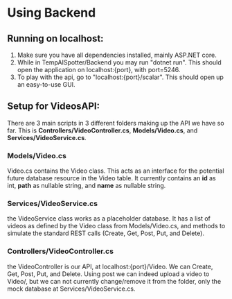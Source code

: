 # Using Backend
## Running on localhost:
1. Make sure you have all dependencies installed, mainly ASP.NET core.
2. While in TempAISpotter/Backend you may run "dotnet run". This should open the application on 
localhost:{port}, with port=5246.
3. To play with the api, go to "localhost:{port}/scalar". This should open up an easy-to-use GUI.

## Setup for VideosAPI:
There are 3 main scripts in 3 different folders making up the API we have so far. This is
**Controllers/VideoController.cs**, **Models/Video.cs**, and **Services/VideoService.cs**.

### Models/Video.cs
Video.cs contains the Video class. This acts as an interface for the potential future database
resource in the Video table. It currently contains an **id** as int, **path** as nullable
string, and **name** as nullable string.

### Services/VideoService.cs
the VideoService class works as a placeholder database. It has a list of videos as defined by the
Video class from Models/Video.cs, and methods to simulate the standard REST calls (Create, Get, Post,
Put, and Delete).

### Controllers/VideoController.cs
the VideoController is our API, at localhost:{port}/Video. We can Create, Get, Post, Put, and Delete. Using post 
we can indeed upload a video to Video/, but we can not currently change/remove it from the
folder, only the mock database at Services/VideoService.cs.

